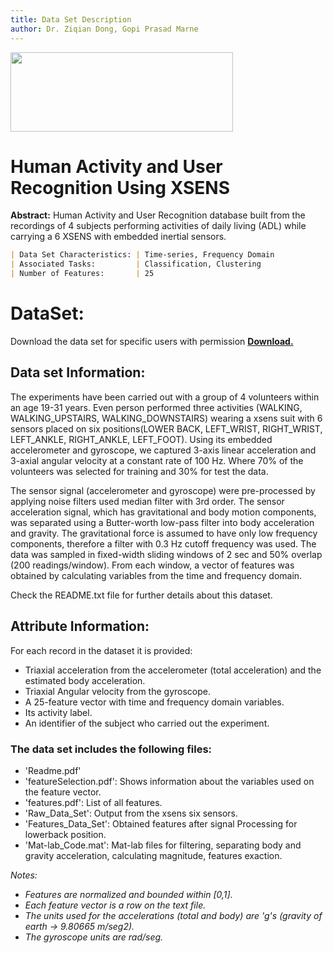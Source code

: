 ```yaml
---
title: Data Set Description
author: Dr. Ziqian Dong, Gopi Prasad Marne
---
```

<img src=http://www.nyit.edu/files/communications_and_marketing/DIGITAL_LOGO_NYIT_RGB_HORIZ.png width="356" height="127" />

<br>

# Human Activity and User Recognition Using XSENS

 **Abstract:**  Human Activity and User Recognition database built from the recordings of 4  subjects performing activities of daily living (ADL) while carrying a 6 XSENS with embedded inertial sensors.

``` markdown
| Data Set Characteristics: | Time-series, Frequency Domain 
| Associated Tasks:         | Classification, Clustering
| Number of Features:       | 25
```
# DataSet: 
Download the data set for specific users with permission [**Download.**](https://drive.google.com/drive/folders/0B9ceq4Nu8R49S2o0Zzk4RWZPSjQ?usp=sharing)

## Data set Information:

The experiments have been carried out with a group of 4 volunteers within an age 19-31 years. Even person performed three activities (WALKING, WALKING_UPSTAIRS, WALKING_DOWNSTAIRS) wearing a xsens suit with 6 sensors placed on six positions(LOWER BACK, LEFT_WRIST, RIGHT_WRIST, LEFT_ANKLE, RIGHT_ANKLE, LEFT_FOOT). Using its embedded accelerometer and gyroscope, we captured 3-axis linear acceleration and 3-axial angular velocity at a constant rate of 100 Hz. Where 70% of the volunteers was selected for training and 30% for test the data.

The sensor signal (accelerometer and gyroscope) were pre-processed by applying noise filters used median filter with 3rd order. The sensor acceleration signal, which has gravitational and body motion components, was separated using a Butter-worth low-pass filter into body acceleration and gravity. The gravitational force is assumed to have only low frequency components, therefore a filter with 0.3 Hz cutoff frequency was used. The data was sampled in fixed-width sliding windows of 2 sec and 50% overlap (200 readings/window). From each window, a vector of features was obtained by calculating variables from the time and frequency domain.

Check the README.txt file for further details about this dataset. 

## Attribute Information:
For each record in the dataset it is provided: 
- Triaxial acceleration from the accelerometer (total acceleration) and the estimated body acceleration. 
- Triaxial Angular velocity from the gyroscope. 
- A 25-feature vector with time and frequency domain variables. 
- Its activity label. 
- An identifier of the subject who carried out the experiment.

### The data set includes the following files:
- 'Readme.pdf'
- 'featureSelection.pdf': Shows information about the variables used on the feature vector.
- 'features.pdf': List of all features.
- 'Raw_Data_Set': Output from the xsens six sensors.
- 'Features_Data_Set': Obtained features after signal Processing for lowerback position.
- 'Mat-lab_Code.mat': Mat-lab files for filtering, separating body and gravity acceleration,   calculating magnitude, features exaction.

*Notes:*
- *Features are normalized and bounded within [0,1].*
- *Each feature vector is a row on the text file.*
- *The units used for the accelerations (total and body) are 'g's (gravity of earth -> 9.80665 m/seg2).*
- *The gyroscope units are rad/seg.*
